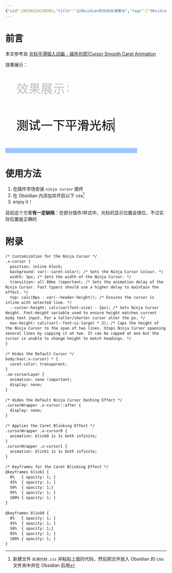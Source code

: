 ```yaml
---
{"uid":20250124130303,"title":"让Obsidian的光标丝滑移动","tags":["Obsidian美化","obsidian","CSS"],"description":null,"author":"曲淡歌","draft":false,"editable":false,"modified":20250124133146,"dg-publish":true,"dg-path":"Obsidian/让Obsidian的光标丝滑移动.md","permalink":"/Obsidian/让Obsidian的光标丝滑移动/","dgPassFrontmatter":true,"noteIcon":""}
---
```



# 前言

本文参考自 [光标平滑插入动画 - 插件创意|Cursor Smooth Caret Animation](https://forum.obsidian.md/t/cursor-smooth-caret-animation/31068/25)

效果展示：

![assets/PixPin_2025-01-24_13-14-53.gif](/img/user/107-%E6%88%91%E7%9A%84%E5%88%9B%E4%BD%9C/%E6%96%87%E5%AD%97/%E5%8D%9A%E5%AE%A2%E5%8F%91%E5%B8%83/Obsidian/assets/PixPin_2025-01-24_13-14-53.gif)

# 使用方法

1. 在插件市场安装 `ninja cursor` 插件
2. 在 Obsidian 内添加并开启以下 css[^1]
3. enjoy it！

目前这个方案**有一定缺陷**：在部分插件/样式中，光标的显示位置会错位，不过实际位置是正确的

# 附录

[^1]: 新建文件 `丝滑光标.css` 并粘贴上面的代码，然后把文件放入 Obsidian 的 css 文件夹中并在 Obsidian 启用

```
/* Customization for the Ninja Cursor */ 
.x-cursor {
  position: inline block;
  background: var(--caret-color); /* Sets the Ninja Cursor Colour. */
  width: 1px; /* Sets the width of the Ninja Cursor. */ 
  transition: all 80ms !important; /* Sets the animation delay of the Ninja Cursor. Fast typers should use a higher delay to maintain the effect. */ 
  top: calc(0px - var(--header-height)); /* Ensures the cursor is inline with selected line. */ 
  --cursor-height: calc(var(font-size) - 2px); /* Sets Ninja Cursor Height. Font-Height variable used to ensure height matches current body text input. For a taller/shorter cursor alter the px. */ 
  max-height: calc(var(--font-ui-large) * 2); /* Caps the height of the Ninja Cursor to the span of two lines. Stops Ninja Cursor spanning several lines by capping it at two. It can be capped at one but the cursor is unable to change height to match headings. */ 
}

/* Hides the Default Cursor */
body:has(.x-cursor) * {
  caret-color: transparent;
}
.cm-cursorLayer {
  animation: none !important;
  display: none; 
}

/* Hides the Default Ninja Cursor Dashing Effect */ 
.cursorWrapper .x-cursor::after {
  display: none;
}

/* Applies the Caret Blinking Effect */
.cursorWrapper .x-cursor0 {
  animation: blink0 1s 1s both infinite;
}
.cursorWrapper .x-cursor1 {
  animation: blink1 1s 1s both infinite;
}

/* Keyframes for the Caret Blinking Effect */ 
@keyframes blink1 {
  0%   { opacity: 1; }
  45%  { opacity: 1; }
  50%  { opacity: 1;}
  95%  { opacity: 1; }
  100% { opacity: 1; }
}

@keyframes blink0 {
  0%   { opacity: 1; }
  45%  { opacity: 1; }
  50%  { opacity: 1;}
  95%  { opacity: 1; }
  100% { opacity: 1; }
}
```